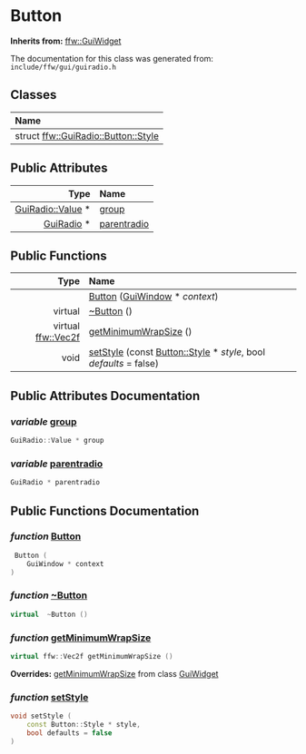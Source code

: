 Button
===================================


**Inherits from:** [ffw::GuiWidget](ffw_GuiWidget.html)

The documentation for this class was generated from: `include/ffw/gui/guiradio.h`



## Classes

| Name |
|:-----|
| struct [ffw::GuiRadio::Button::Style](ffw_GuiRadio_Button_Style.html) |


## Public Attributes

| Type | Name |
| -------: | :------- |
|  [GuiRadio::Value](ffw_GuiRadio_Value.html) * | [group](#9c27c888) |
|  [GuiRadio](ffw_GuiRadio.html) * | [parentradio](#0681ebf9) |


## Public Functions

| Type | Name |
| -------: | :------- |
|   | [Button](#bf6dcfa3) ([GuiWindow](ffw_GuiWindow.html) * _context_)  |
|  virtual  | [~Button](#655c734d) ()  |
|  virtual [ffw::Vec2f](ffw.html#fcfaa6c5) | [getMinimumWrapSize](#fef6bf2b) ()  |
|  void | [setStyle](#d5617a55) (const [Button::Style](ffw_GuiRadio_Button_Style.html) * _style_, bool _defaults_ = false)  |


## Public Attributes Documentation

### _variable_ <a id="9c27c888" href="#9c27c888">group</a>

```cpp
GuiRadio::Value * group
```



### _variable_ <a id="0681ebf9" href="#0681ebf9">parentradio</a>

```cpp
GuiRadio * parentradio
```





## Public Functions Documentation

### _function_ <a id="bf6dcfa3" href="#bf6dcfa3">Button</a>

```cpp
 Button (
    GuiWindow * context
) 
```



### _function_ <a id="655c734d" href="#655c734d">~Button</a>

```cpp
virtual  ~Button () 
```



### _function_ <a id="fef6bf2b" href="#fef6bf2b">getMinimumWrapSize</a>

```cpp
virtual ffw::Vec2f getMinimumWrapSize () 
```



**Overrides:** [getMinimumWrapSize](/doxygen/ffw_GuiWidget.md#c12efa3f) from class [GuiWidget](/doxygen/ffw_GuiWidget.md)

### _function_ <a id="d5617a55" href="#d5617a55">setStyle</a>

```cpp
void setStyle (
    const Button::Style * style,
    bool defaults = false
) 
```





